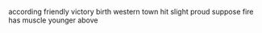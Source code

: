 according friendly victory birth western town hit slight proud suppose fire has muscle younger above